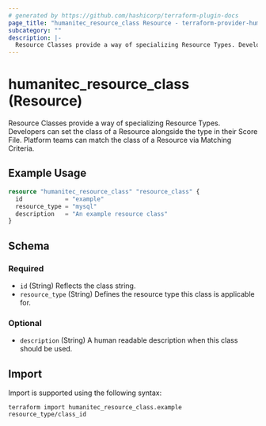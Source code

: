 ```yaml
---
# generated by https://github.com/hashicorp/terraform-plugin-docs
page_title: "humanitec_resource_class Resource - terraform-provider-humanitec"
subcategory: ""
description: |-
  Resource Classes provide a way of specializing Resource Types. Developers can set the class of a Resource alongside the type in their Score File. Platform teams can match the class of a Resource via Matching Criteria.
---
```


# humanitec_resource_class (Resource)

Resource Classes provide a way of specializing Resource Types. Developers can set the class of a Resource alongside the type in their Score File. Platform teams can match the class of a Resource via Matching Criteria.

## Example Usage

```terraform
resource "humanitec_resource_class" "resource_class" {
  id            = "example"
  resource_type = "mysql"
  description   = "An example resource class"
}
```

<!-- schema generated by tfplugindocs -->
## Schema

### Required

- `id` (String) Reflects the class string.
- `resource_type` (String) Defines the resource type this class is applicable for.

### Optional

- `description` (String) A human readable description when this class should be used.

## Import

Import is supported using the following syntax:

```shell
terraform import humanitec_resource_class.example resource_type/class_id
```
